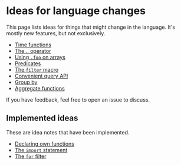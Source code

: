 
# Ideas for language changes

This page lists ideas for things that might change in the language.
It's mostly new features, but not exclusively.

* [Time functions](time.md)
* [The .. operator](dotdot.md)
* [Using `.foo` on arrays](dot-on-array.md)
* [Predicates](predicates.md)
* [The `filter` macro](filter.md)
* [Convenient query API](query-api.md)
* [Group by](group-by.md)
* [Aggregate functions](aggregates.md)

If you have feedback, feel free to open an issue to discuss.

## Implemented ideas

These are idea notes that have been implemented.

* [Declaring own functions](functions.md)
* [The `import` statement](import.md)
* [The `for` filter](for-filter.md)
